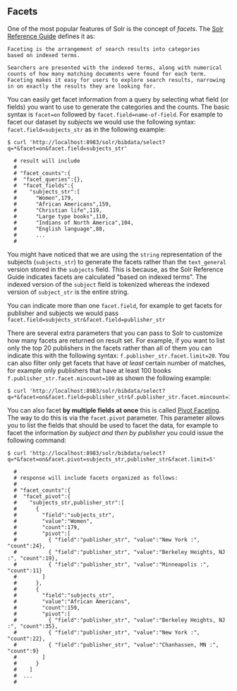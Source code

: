 ## Facets
One of the most popular features of Solr is the concept of *facets*. The [Solr Reference Guide](https://lucene.apache.org/solr/guide/7_0/faceting.html) defines it as:

    Faceting is the arrangement of search results into categories
    based on indexed terms.

    Searchers are presented with the indexed terms, along with numerical
    counts of how many matching documents were found for each term.
    Faceting makes it easy for users to explore search results, narrowing
    in on exactly the results they are looking for.

You can easily get facet information from a query by selecting what field (or fields) you want to use to generate the categories and the counts. The basic syntax is `facet=on` followed by `facet.field=name-of-field`. For example to facet our dataset by *subjects* we would use the following syntax: `facet.field=subjects_str` as in the following example:

```
$ curl 'http://localhost:8983/solr/bibdata/select?q=*&facet=on&facet.field=subjects_str'

  # result will include
  #
  # "facet_counts":{
  #  "facet_queries":{},
  #  "facet_fields":{
  #    "subjects_str":[
  #      "Women",179,
  #      "African Americans",159,
  #      "Christian life",119,
  #      "Large type books",110,
  #      "Indians of North America",104,
  #      "English language",88,
  #      ...
  #    
```

You might have noticed that we are using the `string` representation of the subjects (`subjects_str`) to generate the facets rather than the `text_general` version stored in the `subjects` field. This is because, as the Solr Reference Guide indicates facets are calculated "based on indexed terms". The indexed version of the `subject` field is tokenized whereas the indexed version of `subject_str` is the entire string.  

You can indicate more than one `facet.field`, for example to get facets for publisher and subjects we would pass `facet.field=subjects_str&facet.field=publisher_str`

There are several extra parameters that you can pass to Solr to customize how many facets are returned on result set. For example, if you want to list only the top 20 publishers in the facets rather than all of them you can indicate this with the following syntax: `f.publisher_str.facet.limit=20`. You can also filter only get facets that have *at least* certain number of matches, for example only publishers that have at least 100 books `f.publisher_str.facet.mincount=100` as shown the following example:

```
$ curl 'http://localhost:8983/solr/bibdata/select?q=*&facet=on&facet.field=publisher_str&f.publisher_str.facet.mincount=100&f.publisher_str.facet.limit=20'
```

You can also facet **by multiple fields at once** this is called [Pivot Faceting](https://lucene.apache.org/solr/guide/7_0/faceting.html#pivot-decision-tree-faceting). The way to do this is via the `facet.pivot` parameter. This parameter allows you to list the fields that should be used to facet the data, for example to facet the information *by subject and then by publisher* you could issue the following command:

```
$ curl 'http://localhost:8983/solr/bibdata/select?q=*&facet=on&facet.pivot=subjects_str,publisher_str&facet.limit=5'

  #
  # response will include facets organized as follows:
  #
  # "facet_counts":{
  #  "facet_pivot":{
  #    "subjects_str,publisher_str":[
  #      {
  #        "field":"subjects_str",
  #        "value":"Women",
  #        "count":179,
  #        "pivot":[
  #          { "field":"publisher_str", "value":"New York :", "count":24},
  #          { "field":"publisher_str", "value":"Berkeley Heights, NJ :", "count":19},
  #          { "field":"publisher_str", "value":"Minneapolis :", "count":11}
  #        ]
  #      },
  #      {
  #        "field":"subjects_str",
  #        "value":"African Americans",
  #        "count":159,
  #        "pivot":[
  #          { "field":"publisher_str", "value":"Berkeley Heights, NJ :", "count":35},
  #          { "field":"publisher_str", "value":"New York :", "count":22},
  #          { "field":"publisher_str", "value":"Chanhassen, MN :", "count":9}
  #        ]
  #      }
  #    ]
  #  ...
  #
```
